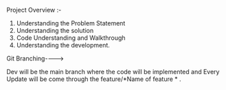 Project Overview :-

1. Understanding the Problem Statement
2. Understanding the solution
3. Code Understanding and Walkthrough
4. Understanding the development.





Git Branching---->


Dev will be the main branch where the code will be implemented and Every Update will be come through the feature/*Name of feature * .